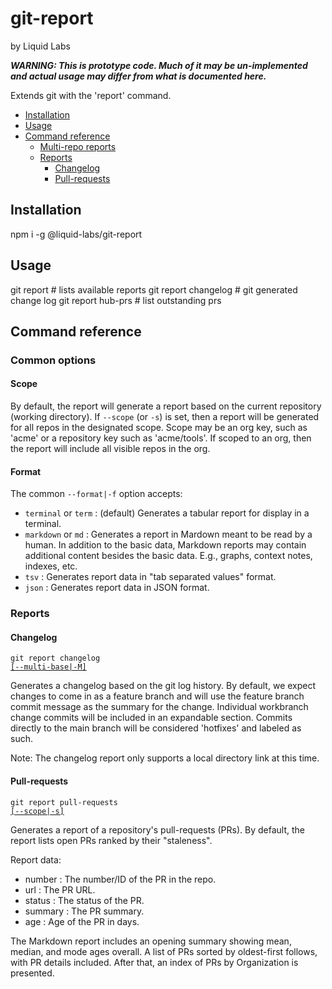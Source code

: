 # git-report
by Liquid Labs

_**WARNING: This is prototype code. Much of it may be un-implemented and actual usage may differ from what is documented here.**_

Extends git with the 'report' command.

* [Installation](#installation)
* [Usage](#usage)
* [Command reference](#command-reference)
  * [Multi-repo reports](#multi-repo-reports)
  * [Reports](#reports)
    * [Changelog](#changelog)
    * [Pull-requests](#pull-requests)

## Installation

npm i -g @liquid-labs/git-report

## Usage

git report # lists available reports
git report changelog # git generated change log
git report hub-prs # list outstanding prs

## Command reference

### Common options

#### Scope

By default, the report will generate a report based on the current repository (working directory). If `--scope` (or `-s`) is set, then a report will be generated for all repos in the designated scope. Scope may be an org key, such as 'acme' or a repository key such as 'acme/tools'. If scoped to an org, then the report will include all visible repos in the org.

#### Format

The common `--format|-f` option accepts:
* `terminal` or `term` : (default) Generates a tabular report for display in a terminal.
* `markdown` or `md` : Generates a report in Mardown meant to be read by a human. In addition to the basic data, Markdown reports may contain additional content besides the basic data. E.g., graphs, context notes, indexes, etc.
* `tsv` : Generates report data in "tab separated values" format.
* `json` : Generates report data in JSON format.

### Reports

#### Changelog

<code>git report changelog  <a href="#multi-repo-reports">[--multi-base|-M]</a></code>

Generates a changelog based on the git log history. By default, we expect changes to come in as a feature branch and will use the feature branch commit message as the summary for the change. Individual workbranch change commits will be included in an expandable section. Commits directly to the main branch will be considered 'hotfixes' and labeled as such.

Note: The changelog report only supports a local directory link at this time.

#### Pull-requests

<code>git report pull-requests <a href="#multi-repo-reports">[--scope|-s]</a></code>

Generates a report of a repository's pull-requests (PRs). By default, the report lists open PRs ranked by their "staleness".

Report data:
- number : The number/ID of the PR in the repo.
- url : The PR URL.
- status : The status of the PR.
- summary : The PR summary.
- age : Age of the PR in days.

The Markdown report includes an opening summary showing mean, median, and mode ages overall. A list of PRs sorted by oldest-first follows, with PR details included. After that, an index of PRs by Organization is presented.
